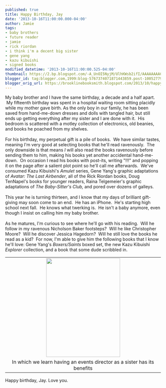 ```yaml
---
published: true
title: Happy Birthday, Jay
date: '2013-10-16T11:00:00.000-04:00'
author: Jamie
tags:
- baby brothers
- future reader
- jamie
- rick riordan
- i think i'm a decent big sister
- gene yang
- kazu kibuishi
- signed books
modified_datetime: '2013-10-16T11:00:00.525-04:00'
thumbnail: https://2.bp.blogspot.com/-A_UnOI5NyjM/UlhKWsb2ifI/AAAAAAAACes/tfDjzPMQqmA/s72-c/photo+(1).JPG
blogger_id: tag:blogger.com,1999:blog-5767374071871443859.post-1005277924252609800
blogger_orig_url: https://brooklinebooksmith.blogspot.com/2013/10/happy-birthday-jay.html
---
```


My baby brother and I have the same birthday, a decade and a half apart. &nbsp;My fifteenth birthday was spent in a hospital waiting room sitting placidly while my mother gave birth. As the only boy in our family, he has been saved from hand-me-down dresses and dolls with tangled hair, but still ends up getting everything after my sister and I are done with it. &nbsp;His bedroom is scattered with a motley collection of electronics, old beanies, and books he poached from my shelves. <br /><br />For his birthday, my perpetual gift is a pile of books. &nbsp;We have similar tastes, meaning I'm very good at selecting books that he'll read ravenously. &nbsp;The only downside is that means&nbsp;<i>I</i>&nbsp;will also read the books ravenously before sending them to him, making his books yet another accidental hand-me-down. &nbsp;On occasion I read his books with post-its, writing "!!!" and popping it on the page after a salient plot point so he'll call me afterwards. &nbsp;We've consumed Kazu Kibuishi's <i>Amulet</i>&nbsp;series, Gene Yang's graphic adaptations of <i>Avatar: The Last Airbender</i>, all of the Rick Riordan books, Doug TenNapel's books for younger readers, Raina Telgemeier's graphic adaptations of <i>The Baby-Sitter's Club,</i>&nbsp;and pored over dozens of galleys. <br /><br />This year he is turning thirteen, and I know that my days of brilliant gift-giving may soon come to an end. &nbsp;He has an iPhone. &nbsp;He's starting high school next fall. &nbsp;He knows what twerking is. &nbsp;He isn't a baby anymore, even though I insist on calling him my baby brother.<br /><br />As he matures, I'm curious to see where he'll go with his reading. &nbsp;Will he follow in my ravenous Nicholson Baker footsteps? &nbsp;Will he like Christopher Moore? &nbsp;Will he discover Jessica Hagedorn? &nbsp;Will he still love the books he read as a kid? &nbsp;For now, I'm able to give him the following books that I know he'll love: Gene Yang's <i>Boxers/Saints</i>&nbsp;boxed set, the new Kazu Kibuishi <i>Explorer</i>&nbsp;collection, and a book that some dude scribbled in.<br /><table align="center" cellpadding="0" cellspacing="0" class="tr-caption-container" style="margin-left: auto; margin-right: auto; text-align: center;"><tbody><tr><td style="text-align: center;"><a href="https://2.bp.blogspot.com/-A_UnOI5NyjM/UlhKWsb2ifI/AAAAAAAACes/tfDjzPMQqmA/s1600/photo+(1).JPG" imageanchor="1" style="margin-left: auto; margin-right: auto;"><img border="0" height="320" src="https://2.bp.blogspot.com/-A_UnOI5NyjM/UlhKWsb2ifI/AAAAAAAACes/tfDjzPMQqmA/s320/photo+(1).JPG" width="239" /></a></td></tr><tr><td class="tr-caption" style="text-align: center;">In which we learn having an events director as a sister has its benefits</td></tr></tbody></table><div class="separator" style="clear: both; text-align: left;">Happy birthday, Jay. Love you.&nbsp;</div><br />